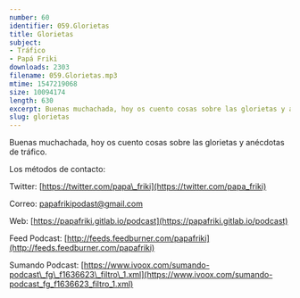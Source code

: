 ```yaml
---
number: 60
identifier: 059.Glorietas
title: Glorietas
subject:
- Tráfico
- Papá Friki
downloads: 2303
filename: 059.Glorietas.mp3
mtime: 1547219068
size: 10094174
length: 630
excerpt: Buenas muchachada, hoy os cuento cosas sobre las glorietas y anécdotas de tráfico.
slug: glorietas
---
```

Buenas muchachada, hoy os cuento cosas sobre las glorietas y anécdotas de tráfico.

Los métodos de contacto:  

Twitter: [https://twitter.com/papa\_friki](https://twitter.com/papa_friki)

Correo: [papafrikipodast@gmail.com](https://archive.org/details/papafrikipodast@gmail.com)

Web: [https://papafriki.gitlab.io/podcast](https://papafriki.gitlab.io/podcast)

Feed Podcast: [http://feeds.feedburner.com/papafriki](http://feeds.feedburner.com/papafriki)

Sumando Podcast: [https://www.ivoox.com/sumando-podcast\_fg\_f1636623\_filtro\_1.xml](https://www.ivoox.com/sumando-podcast_fg_f1636623_filtro_1.xml)